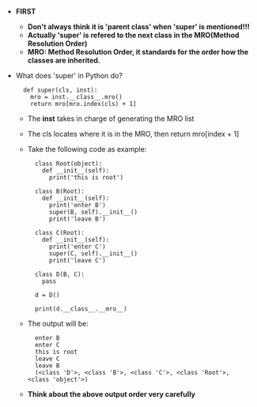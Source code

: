- **FIRST**
  - **Don't always think it is 'parent class' when 'super' is mentioned!!!**
  - **Actually 'super' is refered to the next class in the MRO(Method Resolution Order)**
  - **MRO: Method Resolution Order, it standards for the order how the classes are inherited.**

- What does 'super' in Python do?

  ```
    def super(cls, inst):
      mro = inst.__class__.mro()
      return mro[mro.index(cls) + 1]
  ```
  - The **inst** takes in charge of generating the MRO list
  - The cls locates where it is in the MRO, then return mro[index + 1]

  - Take the following code as example:

    ```
      class Root(object):
        def __init__(self):
          print('this is root')

      class B(Root):
        def __init__(self):
          print('enter B')
          super(B, self).__init__()
          print('leave B')

      class C(Root):
        def __init__(self):
          print('enter C')
          super(C, self).__init__()
          print('leave C')

      class D(B, C):
        pass

      d = D()

      print(d.__class__.__mro__)
    ```
  - The output will be:

    ```
      enter B
      enter C
      this is root
      leave C
      leave B
      (<class 'D'>, <class 'B'>, <class 'C'>, <class 'Root'>, <class 'object'>)
    ```

  - **Think about the above output order very carefully**


